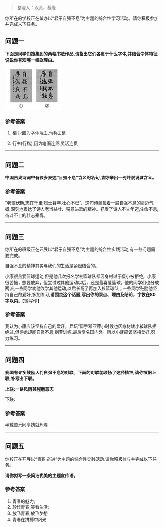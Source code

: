 > 整理人：汉亮、基缘

你所在的学校正在举办以“君子自强不息”为主题的综合性学习活动。请你积极参加并完成以下任务。

## 问题一

**下面是同学们搜集到的两幅书法作品,请指出它们各属于什么字体,并结合字体特征说说你喜欢哪一幅及理由。**

​          ![自强不息](clip_image002.gif)

### 参考答案

1. 楷书:因为字体端庄,匀称工整

   

2. 行书(行楷),因为笔画连绵,灵活连贯

 

------



## 问题二

**中国古典诗词中有很多表达“自强不息”含义的名句,请你举出一例并说说其含义。**

### 参考答案

“老骥伏枥,志在千里;烈士暮年,壮心不已”。这句诗蕴含着一股自强不息的豪迈气概,深刻地表达了诗人老当益壮、锐意进取的精神。抒发了诗人不甘年迈,生命不息,奋斗不止的壮志豪情。



------



## 问题三

你所在的班级正在开展以“君子自强不息”为主题的综合性实践活动,有一些问题需要完成。

自强不息的精神其实与我们的生活是紧密结合的。

小康很热爱篮球运动,但是他几次报名学校篮球队都因身材过于瘦小被拒绝。小康很苦恼，想要放弃，但尝试过其他运动以后，还是最喜爱篮球。他的同学们也分成两派,一些同学劝他改学其他运动,以后长高了再加入校篮球队；一些同学鼓励他坚持自己的爱好,多加练习,**请围绕这个话题,写出你的观点、理由及结论，字数在80字以内**。【微写作】

### 参考答案

我认为小康应该坚持自己的爱好。乒坛“国手邓亚萍小时候也因身材矮小被球队拒绝过,但是她却能自强不息,刻苦训练,最后享名国内外。所以小康应该坚持爱好,努力练习。



------



## 问题四

**我国有许多鼓励人们自强不息的对联。下面的对联就颂扬了这种精神,请你根据上联,补写出下联。**

**上联:一路风雨兼程磨意志**

下联:

### 参考答案

半载苦乐同享铸就辉煌



------



## 问题五

你校正在开展以“青春·奋进”为主题的综合性实践活动,请你积极参与并完成以下任务。

**请你拟写一条简洁优美的主题宣传语。**

### 参考答案

1. 青春的魅力;
2. 珍惜青春,笑看生活;
3. 放飞青春,放飞梦想
4. 青春在拼搏中闪光